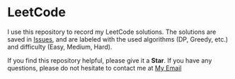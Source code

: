 # LeetCode

I use this repository to record my LeetCode solutions. The solutions are saved in [Issues](https://github.com/Becomebright/LeetCode/issues), and are labeled with the used algorithms (DP, Greedy, etc.) and difficulty (Easy, Medium, Hard).

If you find this repository helpful, please give it a **Star**. If you have any questions, please do not hesitate to contact me at [My Email](mailto:shangzhe.di@gmail.com)
